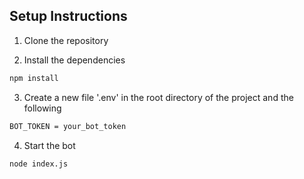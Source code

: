 ## Setup Instructions
1. Clone the repository

2. Install the dependencies
```bash
npm install
 ```
3. Create a new file '.env' in the root directory of the project and the following

```bash
BOT_TOKEN = your_bot_token
```
4. Start the bot 

```bash
node index.js
```

